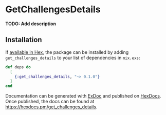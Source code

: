 # GetChallengesDetails

**TODO: Add description**

## Installation

If [available in Hex](https://hex.pm/docs/publish), the package can be installed
by adding `get_challenges_details` to your list of dependencies in `mix.exs`:

```elixir
def deps do
  [
    {:get_challenges_details, "~> 0.1.0"}
  ]
end
```

Documentation can be generated with [ExDoc](https://github.com/elixir-lang/ex_doc)
and published on [HexDocs](https://hexdocs.pm). Once published, the docs can
be found at <https://hexdocs.pm/get_challenges_details>.

